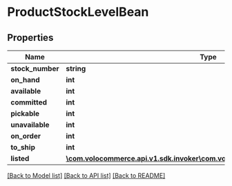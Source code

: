 # ProductStockLevelBean

## Properties
Name | Type | Description | Notes
------------ | ------------- | ------------- | -------------
**stock_number** | **string** |  | [optional] 
**on_hand** | **int** |  | [optional] 
**available** | **int** |  | [optional] 
**committed** | **int** |  | [optional] 
**pickable** | **int** |  | [optional] 
**unavailable** | **int** |  | [optional] 
**on_order** | **int** |  | [optional] 
**to_ship** | **int** |  | [optional] 
**listed** | [**\com.volocommerce.api.v1.sdk.invoker\com.volocommerce.api.v1.sdk.model\Listed**](Listed.md) |  | [optional] 

[[Back to Model list]](../README.md#documentation-for-models) [[Back to API list]](../README.md#documentation-for-api-endpoints) [[Back to README]](../README.md)


